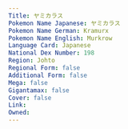 ```yaml
---
﻿Title: ヤミカラス
Pokemon Name Japanese: ヤミカラス
Pokemon Name German: Kramurx
Pokemon Name English: Murkrow
Language Card: Japanese
National Dex Number: 198
Region: Johto
Regional Form: false
Additional Form: false
Mega: false
Gigantamax: false
Cover: false
Link: 
Owned: 
---
```

